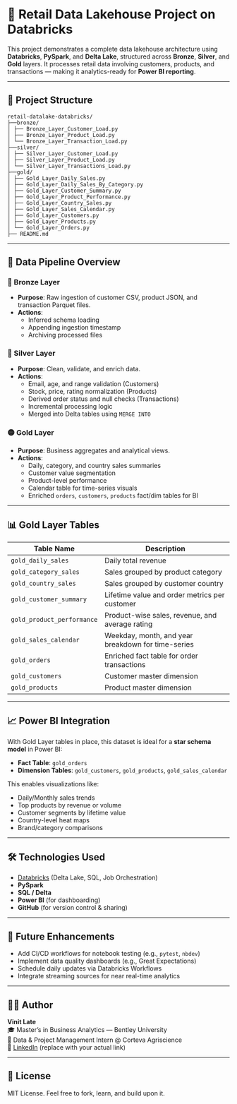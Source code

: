 # 🧠 Retail Data Lakehouse Project on Databricks

This project demonstrates a complete data lakehouse architecture using **Databricks**, **PySpark**, and **Delta Lake**, structured across **Bronze**, **Silver**, and **Gold** layers. It processes retail data involving customers, products, and transactions — making it analytics-ready for **Power BI reporting**.

---

## 📁 Project Structure
```
retail-datalake-databricks/
├──bronze/
│ ├── Bronze_Layer_Customer_Load.py
│ ├── Bronze_Layer_Product_Load.py
│ └── Bronze_Layer_Transaction_Load.py
├──silver/
│ ├── Silver_Layer_Customer_Load.py
│ ├── Silver_Layer_Product_Load.py
│ └── Silver_Layer_Transactions_Load.py
├──gold/
│ ├── Gold_Layer_Daily_Sales.py
│ ├── Gold_Layer_Daily_Sales_By_Category.py
│ ├── Gold_Layer_Customer_Summary.py
│ ├── Gold_Layer_Product_Performance.py
│ ├── Gold_Layer_Country_Sales.py
│ ├── Gold_Layer_Sales_Calendar.py
│ ├── Gold_Layer_Customers.py
│ ├── Gold_Layer_Products.py
│ └── Gold_Layer_Orders.py
├── README.md
```

---

## 🔄 Data Pipeline Overview

### 🔹 Bronze Layer
- **Purpose**: Raw ingestion of customer CSV, product JSON, and transaction Parquet files.
- **Actions**:
  - Inferred schema loading
  - Appending ingestion timestamp
  - Archiving processed files

### 🔸 Silver Layer
- **Purpose**: Clean, validate, and enrich data.
- **Actions**:
  - Email, age, and range validation (Customers)
  - Stock, price, rating normalization (Products)
  - Derived order status and null checks (Transactions)
  - Incremental processing logic
  - Merged into Delta tables using `MERGE INTO`

### 🟡 Gold Layer
- **Purpose**: Business aggregates and analytical views.
- **Actions**:
  - Daily, category, and country sales summaries
  - Customer value segmentation
  - Product-level performance
  - Calendar table for time-series visuals
  - Enriched `orders`, `customers`, `products` fact/dim tables for BI

---

## 📊 Gold Layer Tables

| Table Name                   | Description                                              |
|-----------------------------|----------------------------------------------------------|
| `gold_daily_sales`          | Daily total revenue                                      |
| `gold_category_sales`       | Sales grouped by product category                        |
| `gold_country_sales`        | Sales grouped by customer country                        |
| `gold_customer_summary`     | Lifetime value and order metrics per customer            |
| `gold_product_performance`  | Product-wise sales, revenue, and average rating          |
| `gold_sales_calendar`       | Weekday, month, and year breakdown for time-series       |
| `gold_orders`               | Enriched fact table for order transactions               |
| `gold_customers`            | Customer master dimension                                |
| `gold_products`             | Product master dimension                                 |

---

## 📈 Power BI Integration

With Gold Layer tables in place, this dataset is ideal for a **star schema model** in Power BI:
- **Fact Table**: `gold_orders`
- **Dimension Tables**: `gold_customers`, `gold_products`, `gold_sales_calendar`

This enables visualizations like:
- Daily/Monthly sales trends
- Top products by revenue or volume
- Customer segments by lifetime value
- Country-level heat maps
- Brand/category comparisons

---

## 🛠️ Technologies Used

- [Databricks](https://databricks.com/) (Delta Lake, SQL, Job Orchestration)
- **PySpark**
- **SQL / Delta**
- **Power BI** (for dashboarding)
- **GitHub** (for version control & sharing)

---

## 🧠 Future Enhancements

- Add CI/CD workflows for notebook testing (e.g., `pytest`, `nbdev`)
- Implement data quality dashboards (e.g., Great Expectations)
- Schedule daily updates via Databricks Workflows
- Integrate streaming sources for near real-time analytics

---

## 🙋‍♂️ Author

**Vinit Late**  
🎓 Master’s in Business Analytics — Bentley University  
💼 Data & Project Management Intern @ Corteva Agriscience  
🔗 [LinkedIn](https://linkedin.com/in/yourprofile) (replace with your actual link)

---

## 📎 License

MIT License. Feel free to fork, learn, and build upon it.
